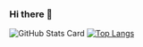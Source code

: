 ### Hi there 👋
![GitHub Stats Card](https://git-hub-readme-stats-clone-2zwk.vercel.app/api?username=Rinichiro-Nagatomo&theme=radical&show_icons=true&count_private=true)
[![Top Langs](https://git-hub-readme-stats-clone-2zwk.vercel.app/api/top-langs/?username=Rinichiro-Nagatomo)](https://github.com/anuraghazra/github-readme-stats)
<!--
**Rinichiro-Nagatomo/Rinichiro-Nagatomo** is a ✨ _special_ ✨ repository because its `README.md` (this file) appears on your GitHub profile.

Here are some ideas to get you started:

- 🔭 I’m currently working on ...
- 🌱 I’m currently learning ...
- 👯 I’m looking to collaborate on ...
- 🤔 I’m looking for help with ...
- 💬 Ask me about ...
- 📫 How to reach me: ...
- 😄 Pronouns: ...
- ⚡ Fun fact: ...
-->

